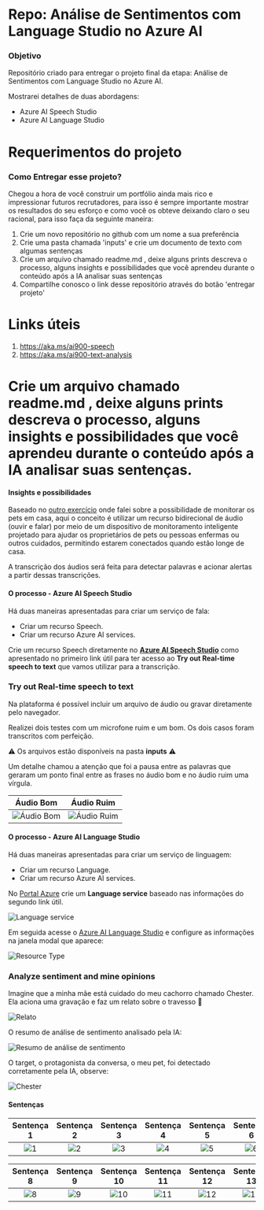 # Repo: Análise de Sentimentos com Language Studio no Azure AI
### Objetivo

Repositório criado para entregar o projeto final da etapa: Análise de Sentimentos com Language Studio no Azure AI.

Mostrarei detalhes de duas abordagens:

- Azure AI Speech Studio
- Azure AI Language Studio

# Requerimentos do projeto
### Como Entregar esse projeto?

Chegou a hora de você construir um portfólio ainda mais rico e impressionar futuros recrutadores, para isso é sempre importante mostrar os resultados do seu esforço e como você os obteve deixando claro o seu racional, para isso faça da seguinte maneira:

1. Crie um novo repositório no github com um nome a sua preferência
2. Crie uma pasta chamada 'inputs' e crie um documento de texto com algumas sentenças
3. Crie um arquivo chamado readme.md , deixe alguns prints descreva o processo, alguns insights e possibilidades que você aprendeu durante o conteúdo após a IA analisar suas sentenças
4. Compartilhe conosco o link desse repositório através do botão 'entregar projeto'

# Links úteis

1. https://aka.ms/ai900-speech
2. https://aka.ms/ai900-text-analysis

# Crie um arquivo chamado readme.md , deixe alguns prints descreva o processo, alguns insights e possibilidades que você aprendeu durante o conteúdo após a IA analisar suas sentenças.

#### Insights e possibilidades

Baseado no [outro exercício](https://github.com/flaviocmb/Repo-Reconhecimento-Facial-e-transforma-o-de-imagens-em-Dados-no-Azure-ML) onde falei sobre a possibilidade de monitorar os pets em casa, aqui o conceito é utilizar um recurso bidirecional de áudio (ouvir e falar) por meio de um dispositivo de monitoramento inteligente projetado para ajudar os proprietários de pets ou pessoas enfermas ou outros cuidados, permitindo estarem conectados quando estão longe de casa.

A transcrição dos áudios será feita para detectar palavras e acionar alertas a partir dessas transcrições.

#### O processo - Azure AI Speech Studio

Há duas maneiras apresentadas para criar um serviço de fala:

- Criar um recurso Speech.
- Criar um recurso Azure AI services.

Crie um recurso Speech diretamente no [**Azure AI Speech Studio**](https://speech.microsoft.com) como apresentado no primeiro link útil para ter acesso ao **Try out Real-time speech to text** que vamos utilizar para a transcrição.

### Try out Real-time speech to text

Na plataforma é possível incluir um arquivo de áudio ou gravar diretamente pelo navegador.

Realizei dois testes com um microfone ruim e um bom. Os dois casos foram transcritos com perfeição. 

⚠️ Os arquivos estão disponíveis na pasta **inputs** ⚠️

Um detalhe chamou a atenção que foi a pausa entre as palavras que geraram um ponto final entre as frases no áudio bom e no áudio ruim uma vírgula.

| Áudio Bom | Áudio Ruim |
|:--------:|:--------:|
|![Áudio Bom](./inputs/imagens/audiobom.png)|![Áudio Ruim](./inputs/imagens/audioruim.png)|

#### O processo - Azure AI Language Studio

Há duas maneiras apresentadas para criar um serviço de linguagem:

- Criar um recurso Language.
- Criar um recurso Azure AI services.

No [Portal Azure](https://portal.azure.com) crie um **Language service** baseado nas informações do segundo link útil.

![Language service](./inputs/imagens/language-service.png)

Em seguida acesse o [Azure AI Language Studio](https://language.cognitive.azure.com) e configure as informações na janela modal que aparece:

![Resource Type](./inputs/imagens/resourcetype.png)

### Analyze sentiment and mine opinions

Imagine que a minha mãe está cuidado do meu cachorro chamado Chester. Ela aciona uma gravação e faz um relato sobre o travesso 🐶

![Relato](./inputs/imagens/relatos-da-senhora-cuidadora-do-cachorro.png)

O resumo de análise de sentimento analisado pela IA:

![Resumo de análise de sentimento](./inputs/imagens/resumo-sentimento.png)

O target, o protagonista da conversa, o meu pet, foi detectado corretamente pela IA, observe:

![Chester](./inputs/imagens/target-asessment.png)

#### Sentenças

| Sentença 1 | Sentença 2 | Sentença 3 | Sentença 4 | Sentença 5 | Sentença 6 | Sentença 7 |
|:--------:|:--------:|:--------:|:--------:|:--------:|:--------:|:--------:|
|![1](./inputs/imagens/sentencas/sentenca1.png)|![2](./inputs/imagens/sentencas/sentenca2.png)|![3](./inputs/imagens/sentencas/sentenca3.png)|![4](./inputs/imagens/sentencas/sentenca4.png)|![5](./inputs/imagens/sentencas/sentenca5.png)|![6](./inputs/imagens/sentencas/sentenca6.png)|![7](./inputs/imagens/sentencas/sentenca7.png)|


| Sentença 8 | Sentença 9 | Sentença 10 | Sentença 11 | Sentença 12 | Sentença 13 | Sentença 14 |
|:--------:|:--------:|:--------:|:--------:|:--------:|:--------:|:--------:|
|![8](./inputs/imagens/sentencas/sentenca8.png)|![9](./inputs/imagens/sentencas/sentenca9.png)|![10](./inputs/imagens/sentencas/sentenca10.png)|![11](./inputs/imagens/sentencas/sentenca11.png)|![12](./inputs/imagens/sentencas/sentenca12.png)|![13](./inputs/imagens/sentencas/sentenca13.png)|![14](./inputs/imagens/sentencas/sentenca14.png)|
